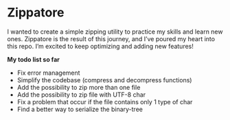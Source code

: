 # Zippatore

I wanted to create a simple zipping utility to practice my skills and learn new ones. Zippatore is the result of this journey, and I’ve poured my heart into this repo. I’m excited to keep optimizing and adding new features!

**My todo list so far**
- Fix error management
- Simplify the codebase (compress and decompress functions)
- Add the possibility to zip more than one file
- Add the possibility to zip file with UTF-8 char
- Fix a problem that occur if the file contains only 1 type of char
- Find a better way to serialize the binary-tree

